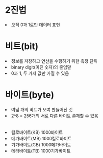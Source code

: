 <h1>2진법</h1> 
<li>오직 0과 1로만 데이터 표현

<h1>비트(bit)</h1>
<li>정보를 저장하고 연산을 수행하기 위한 측정 단위</li>
<li>binary digit(이진 숫자)의 줄임말</li>
<li>0과 1, 두 가지 값만 가질 수 있음</li>

<h1>바이트(byte)</h1>
<li>여덟 개의 비트가 모여 만들어진 것</li>
<li>2^8 = 256개의 서로 다른 바이트 존재할 수 있음</li>
<br></br>
<li>킬로바이트(KB) 1000바이트</li>
<li>메가바이트(MB) 1000킬로바이트</li>
<li>기가바이트(GB) 1000메가바이트</li>
<li>테라바이트(TB) 1000기가바이트</li>


